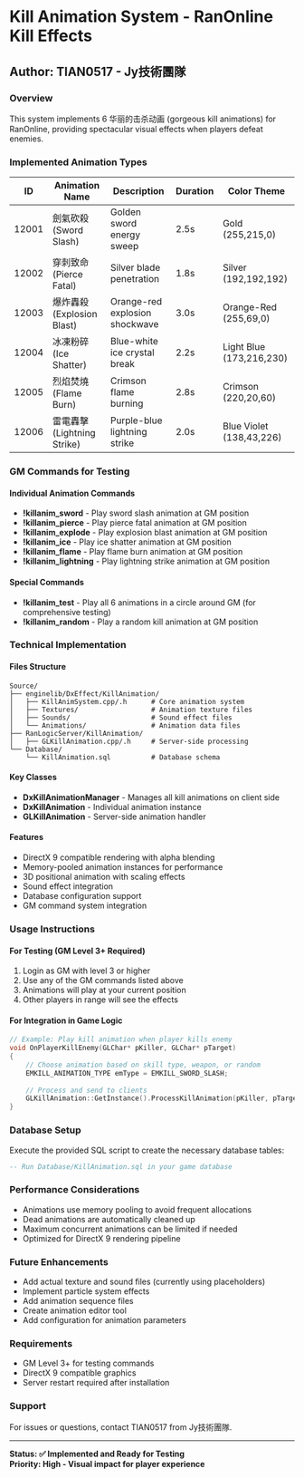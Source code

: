# Kill Animation System - RanOnline Kill Effects
## Author: TIAN0517 - Jy技術團隊

### Overview
This system implements 6 华丽的击杀动画 (gorgeous kill animations) for RanOnline, providing spectacular visual effects when players defeat enemies.

### Implemented Animation Types

| ID | Animation Name | Description | Duration | Color Theme |
|----|----------------|-------------|----------|-------------|
| 12001 | 劍氣砍殺 (Sword Slash) | Golden sword energy sweep | 2.5s | Gold (255,215,0) |
| 12002 | 穿刺致命 (Pierce Fatal) | Silver blade penetration | 1.8s | Silver (192,192,192) |
| 12003 | 爆炸轟殺 (Explosion Blast) | Orange-red explosion shockwave | 3.0s | Orange-Red (255,69,0) |
| 12004 | 冰凍粉碎 (Ice Shatter) | Blue-white ice crystal break | 2.2s | Light Blue (173,216,230) |
| 12005 | 烈焰焚燒 (Flame Burn) | Crimson flame burning | 2.8s | Crimson (220,20,60) |
| 12006 | 雷電轟擊 (Lightning Strike) | Purple-blue lightning strike | 2.0s | Blue Violet (138,43,226) |

### GM Commands for Testing

#### Individual Animation Commands
- **!killanim_sword** - Play sword slash animation at GM position
- **!killanim_pierce** - Play pierce fatal animation at GM position  
- **!killanim_explode** - Play explosion blast animation at GM position
- **!killanim_ice** - Play ice shatter animation at GM position
- **!killanim_flame** - Play flame burn animation at GM position
- **!killanim_lightning** - Play lightning strike animation at GM position

#### Special Commands
- **!killanim_test** - Play all 6 animations in a circle around GM (for comprehensive testing)
- **!killanim_random** - Play a random kill animation at GM position

### Technical Implementation

#### Files Structure
```
Source/
├── enginelib/DxEffect/KillAnimation/
│   ├── KillAnimSystem.cpp/.h      # Core animation system
│   ├── Textures/                  # Animation texture files
│   ├── Sounds/                    # Sound effect files
│   └── Animations/                # Animation data files
├── RanLogicServer/KillAnimation/
│   ├── GLKillAnimation.cpp/.h     # Server-side processing
└── Database/
    └── KillAnimation.sql          # Database schema
```

#### Key Classes
- **DxKillAnimationManager** - Manages all kill animations on client side
- **DxKillAnimation** - Individual animation instance
- **GLKillAnimation** - Server-side animation handler

#### Features
- DirectX 9 compatible rendering with alpha blending
- Memory-pooled animation instances for performance
- 3D positional animation with scaling effects
- Sound effect integration
- Database configuration support
- GM command system integration

### Usage Instructions

#### For Testing (GM Level 3+ Required)
1. Login as GM with level 3 or higher
2. Use any of the GM commands listed above
3. Animations will play at your current position
4. Other players in range will see the effects

#### For Integration in Game Logic
```cpp
// Example: Play kill animation when player kills enemy
void OnPlayerKillEnemy(GLChar* pKiller, GLChar* pTarget)
{
    // Choose animation based on skill type, weapon, or random
    EMKILL_ANIMATION_TYPE emType = EMKILL_SWORD_SLASH;
    
    // Process and send to clients
    GLKillAnimation::GetInstance().ProcessKillAnimation(pKiller, pTarget, emType);
}
```

### Database Setup
Execute the provided SQL script to create the necessary database tables:
```sql
-- Run Database/KillAnimation.sql in your game database
```

### Performance Considerations
- Animations use memory pooling to avoid frequent allocations
- Dead animations are automatically cleaned up
- Maximum concurrent animations can be limited if needed
- Optimized for DirectX 9 rendering pipeline

### Future Enhancements
- Add actual texture and sound files (currently using placeholders)
- Implement particle system effects
- Add animation sequence files
- Create animation editor tool
- Add configuration for animation parameters

### Requirements
- GM Level 3+ for testing commands
- DirectX 9 compatible graphics
- Server restart required after installation

### Support
For issues or questions, contact TIAN0517 from Jy技術團隊.

---
**Status: ✅ Implemented and Ready for Testing**  
**Priority: High - Visual impact for player experience**